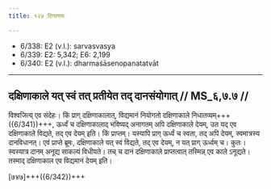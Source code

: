 ```yaml
---
title: १२४ टिप्पणयः

---
```

- 6/338: E2 (v.l.): sarvasvasya
- 6/339: E2: 5,342; E6: 2,199
- 6/340: E2 (v.l.): dharmaśāsenopanatatvāt

____________________________________________


## दक्षिणाकाले यत् स्वं तत् प्रतीयेत तद् दानसंयोगात् // MS_६,७.७ //

विश्वजित्य् एव संदेहः। किं प्राग् दक्षिणाकालात्, विद्यमानं नियोगतो दक्षिणाकाले निधातव्यम्+++({6/341})+++, ऊर्ध्वं च दक्षिणाकालाद् भविष्यद् अनागतम् अपि दक्षिणाकाले देयम्, उत यद् एव दक्षिणाकाले विद्यते, तद् एव देयम् इति। किं प्राप्तम्। यस्यापि प्राग् ऊर्ध्वं च स्वता, तद् अपि देयम्, स्वमात्रस्य दानविधानत्। एवं प्राप्ते ब्रूमः, दक्षिणाकाले यत् स्वं विद्यते, तद् एव देयम्, न यत् प्राग् ऊर्ध्वम् च। कुतः। स्वस्यात्र दानम् अनूद्य साकल्यं विधीयते। तच् च दानं दक्षिणाकाले प्राप्तत्वात् तस्मिन्न् एव काले ऽनूद्यते। तस्माद् दक्षिणाकाल एव विद्यमानं देयम् इति।

[७४७]+++({6/342})+++
